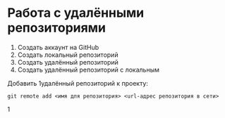 # Работа с удалёнными репозиториями
1. Создать аккаунт на GitHub
2. Создать локальный репозиторий
3. Создать удалённый репозиторий
4. Создать удалённый репозиторий с локальным

Добавить 1удалённый репозиторий к проекту:
```
git remote add <имя для репозитория> <url-адрес репозитория в сети>
```
1
